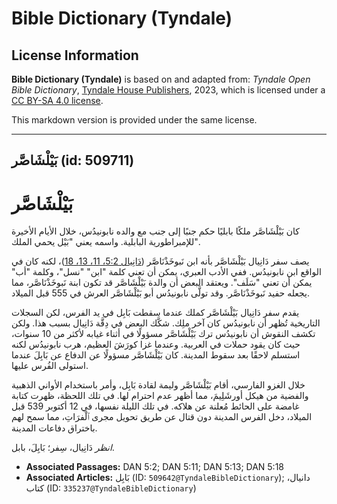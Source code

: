# Bible Dictionary (Tyndale)

## License Information

**Bible Dictionary (Tyndale)** is based on and adapted from: _Tyndale Open Bible Dictionary_, [Tyndale House Publishers](https://tyndaleopenresources.com/), 2023, which is licensed under a [CC BY-SA 4.0 license](https://creativecommons.org/licenses/by-sa/4.0/legalcode.en).

This markdown version is provided under the same license.



--------------------------------

## بَيْلْشَاصَّر (id: 509711)

بَيْلْشَاصَّر
=============

كان بَيْلْشَاصَّر ملكًا بابليًا حكم جنبًا إلى جنب مع والده نابونيدُس، خلال الأيام الأخيرة للإمبراطورية البابلية. واسمه يعني "بَيْل يحمي الملك".

يصف سفر دَانِيال بَيْلْشَاصَّر بأنه ابن نَبوخَذْنَاصَّر ([دَانِيال 5:2، 11، 13، 18](https://ref.ly/Dan5:2))، لكنه كان في الواقع ابن نابونيدُس. ففي الأدب العبري، يمكن أن تعني كلمة "ابن" "نسل"، وكلمة "أب" يمكن أن تعني "سَلَف". ويعتقد البعض أن والدة بَيْلْشَاصَّر قد تكون ابنة نَبوخَذْنَاصَّر، مما يجعله حفيد نَبوخَذْنَاصَّر. وقد تولَّى نابونيدُس أبو بَيْلْشَاصَّر العرش في 555 قبل الميلاد.

يقدم سفر دَانِيال بَيْلْشَاصَّر كملك عندما سقطت بَابِل في يد الفرس، لكن السجلات التاريخية تُظهر أن نابونيدُس كان آخر ملِك. شكَّك البعض في دِقَّة دَانِيال بسبب هذا. ولكن تكشف النقوش أن نابونيدُس ترك بَيْلْشَاصَّر مسؤولًا في أثناء غيابه لأكثر من 10 سنوات، حيث كان يقود حملات في العربية. وعندما غزا كورَشَ العظيم، هرب نابونيدُس لكنه استسلم لاحقًا بعد سقوط المدينة. كان بَيْلْشَاصَّر مسؤولًا عن الدفاع عن بَابِلَ عندما استولى الفُرس عليها.

خلال الغزو الفارسي، أقام بَيْلْشَاصَّر وليمة لقادة بَابِل، وأمر باستخدام الأواني الذهبية والفضية من هيكل أورشَلِيمَ، مما أظهر عدم احترام لها. في تلك اللحظة، ظهرت كتابة غامضة على الحائط مُعلنة عن هلاكه. في تلك الليلة نفسها، في 12 أكتوبر 539 قبل الميلاد، دخل الفرس المدينة دون قتال عن طريق تحويل مجرى ٱلْفرَاتِ، مما سمح لهم باختراق دفاعات المدينة.

*انظر* دَانِيال، سِفر؛ بَابِلَ، بابل.

* **Associated Passages:** DAN 5:2; DAN 5:11; DAN 5:13; DAN 5:18
* **Associated Articles:** بَابِل (ID: `509642@TyndaleBibleDictionary`); دانيال، كتاب (ID: `335237@TyndaleBibleDictionary`)

